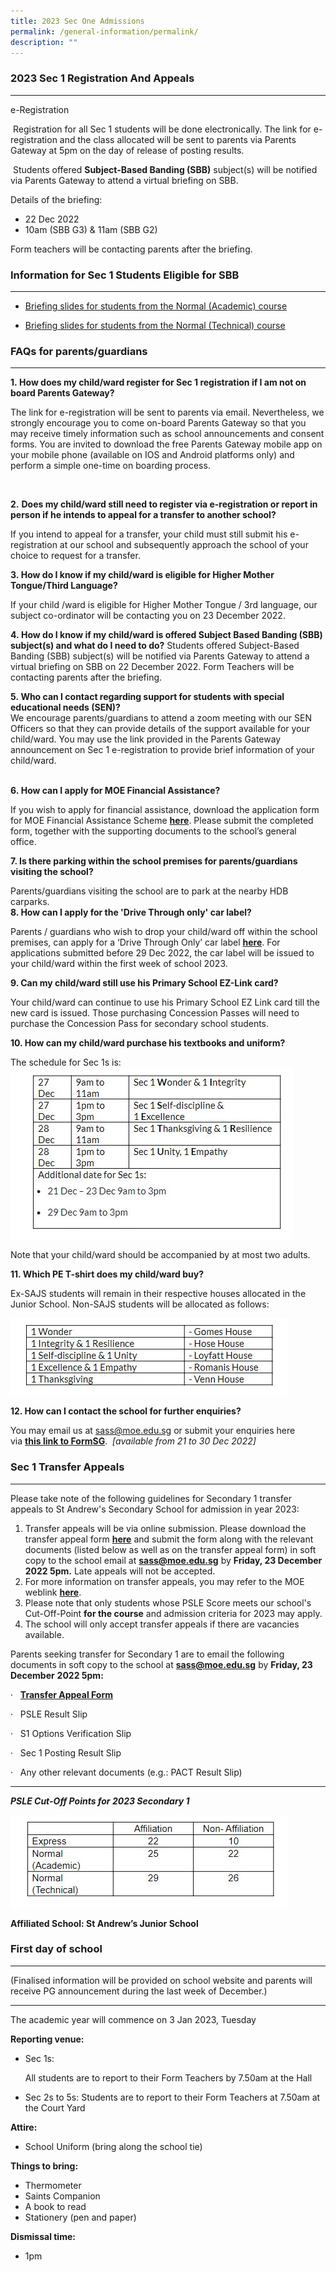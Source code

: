 ```yaml
---
title: 2023 Sec One Admissions
permalink: /general-information/permalink/
description: ""
---
```

### 2023 Sec 1 Registration And Appeals
-----------------------------------




e-Registration  

&nbsp;Registration for all Sec 1 students will be done electronically. The link for e-registration and the class allocated will be sent to parents via Parents Gateway at 5pm on the day of release of posting results.

&nbsp;Students offered&nbsp;**Subject-Based Banding (SBB)**&nbsp;subject(s) will be notified via Parents Gateway to attend a virtual briefing on SBB.

Details of the briefing:

*   22 Dec 2022
*   10am (SBB G3) &amp; 11am (SBB G2)&nbsp;

Form teachers will be contacting parents after the briefing.  
  

### Information for Sec 1 Students Eligible for SBB
-----------------------------------------------

*  [Briefing slides for students from the Normal (Academic) course](/files/Admission/2023%20Sec%201%20Registration%20-%20Briefing%20only%20to%20SBB%20Eligible%20Students%20NA.pdf)

*  [Briefing slides for students from the Normal (Technical) course](/files/Admission/2023%20Sec%201%20Registration%20-%20Briefing%20only%20to%20SBB%20Eligible%20Students%20NT.pdf)
      
    

### FAQs for parents/guardians
--------------------------

**1.&nbsp;How does my child/ward register for Sec 1 registration if I am not on board Parents Gateway?**

The link for e-registration will be sent to parents via email. Nevertheless, we strongly encourage you to come on-board Parents Gateway so that you may receive timely information such as school announcements and consent forms. You are invited to download the free Parents Gateway mobile app on your mobile phone (available on IOS and Android platforms only) and perform a simple one-time on boarding process.

&nbsp;

**2.**&nbsp;**Does my child/ward still need to register via e-registration or report in person if he intends to appeal for a transfer to another school?**

If you intend to appeal for a transfer, your child must still submit his e-registration at our school and subsequently approach the school of your choice to request for a transfer.&nbsp;

  
**3.&nbsp;How do I know if my child/ward is eligible for Higher Mother Tongue/Third Language?**

If your child /ward is eligible for Higher Mother Tongue / 3rd&nbsp;language, our subject co-ordinator will be contacting you on 23 December 2022.&nbsp;  
  
**4.&nbsp;How do I know if my child/ward is offered Subject Based Banding (SBB) subject(s) and what do I need to do?**
Students offered Subject-Based Banding (SBB) subject(s) will be notified via Parents Gateway to attend a virtual briefing on SBB on 22 December 2022. Form Teachers will be contacting parents after the briefing.&nbsp;  
  
**5.&nbsp;Who can I contact regarding support for students with special educational needs (SEN)?**  
We encourage parents/guardians to attend a zoom meeting with our SEN Officers so that they can provide details of the support available for your child/ward. You may use the link provided in the Parents Gateway announcement on Sec 1 e-registration to provide brief information of your child/ward.&nbsp;

&nbsp;  
**6.&nbsp;How can I apply for MOE Financial Assistance?**

If you wish to apply for financial assistance, download the application form for MOE Financial Assistance Scheme&nbsp;[**here**](https://www.moe.gov.sg/financial-matters/financial-assistance).&nbsp;Please submit the completed form, together with the supporting documents to the school’s general office.&nbsp; 

**7\. Is there parking within the school premises for parents/guardians visiting the school?**

Parents/guardians visiting the school are to park at the nearby HDB carparks.  
**8\. How can I apply for the 'Drive Through only' car label?**&nbsp;

[](https://form.gov.sg/619c4f7c4c2ca400121649e8)

Parents / guardians who wish to drop your child/ward off within the school premises, can apply for a ‘Drive Through Only’ car label&nbsp;[**here**](https://go.gov.sg/2023sasscarlabel).&nbsp;For applications submitted before 29 Dec 2022, the car label will be issued to your child/ward within the first week of school 2023.&nbsp; &nbsp;&nbsp;

  

**9\. Can my child/ward still use his Primary School EZ-Link card?**

Your child/ward can continue to use his Primary School EZ Link card till the new card is issued. Those purchasing Concession Passes will need to purchase the Concession Pass for secondary school students.&nbsp;

**10\. How can my child/ward purchase his textbooks and uniform?**

The schedule for Sec 1s is:  
![](/images/Admission/Admission%202023/schedule.jpg)


Note that your child/ward should be accompanied by at most two adults.

  

**11\. Which PE T-shirt does my child/ward buy?**

Ex-SAJS students will remain in their respective houses allocated in the Junior School. Non-SAJS students will be allocated as follows:

![](/images/Admission/Admission%202023/PEshirt.jpg)

**12\. How can I contact the school for further enquiries?**

You may email us at&nbsp;[sass@moe.edu.sg](mailto:sass@moe.edu.sg)&nbsp;or submit your enquiries here via&nbsp;[**this link to FormSG**](https://go.gov.sg/sass2023sec1enquiry).&nbsp;&nbsp;_\[available from 21 to 30 Dec 2022\]_

  

### Sec 1 Transfer Appeals
----------------------

  

Please take note of the following guidelines for Secondary 1 transfer appeals to St Andrew's Secondary School for admission in year 2023:

1.  Transfer appeals will be via online submission. Please download the transfer appeal form&nbsp;[**here**](https://standrewssec.moe.edu.sg/qql/slot/u904/Sec%201%20Appeal%20Form%202023.docx)&nbsp;and submit the&nbsp;form&nbsp;along with the relevant documents (listed below as well as on the transfer appeal form) in soft copy to the school email at&nbsp;**sass@moe.edu.sg**&nbsp;by&nbsp;**Friday, 23 December 2022 5pm.**&nbsp;Late appeals will not be accepted.
2.  For more information on transfer appeals, you may refer to the MOE weblink&nbsp;[**here**](https://www.moe.gov.sg/secondary/s1-posting/results/appeal-for-school-transfer).&nbsp;
3.  Please note that only students whose PSLE Score meets our school's Cut-Off-Point&nbsp;**for the course**&nbsp;and admission criteria for 2023 may apply.
4.  The school will only accept transfer appeals if there are vacancies available.

Parents seeking transfer for Secondary 1 are to email the following documents in soft copy to the school at&nbsp;**sass@moe.edu.sg**&nbsp;by&nbsp;**Friday, 23 December**&nbsp;**2022 5pm:**&nbsp;

·&nbsp; &nbsp;**[Transfer Appeal Form](https://standrewssec.moe.edu.sg/qql/slot/u904/Sec%201%20Appeal%20Form%202023.docx)**&nbsp;

·&nbsp;&nbsp;&nbsp;PSLE Result Slip

·&nbsp;&nbsp;&nbsp;S1 Options Verification Slip

·&nbsp;&nbsp;&nbsp;Sec 1 Posting Result Slip

·&nbsp;&nbsp;&nbsp;Any other relevant documents (e.g.: PACT Result Slip)

* * *

  

***PSLE Cut-Off Points for 2023 Secondary 1***

 ![](/images/Admission/Admission%202023/PSLECutoff.jpg)
  
**Affiliated School: St Andrew’s Junior School**  

  

### First day of school
-------------------

(Finalised information will be provided on school website and parents will receive PG announcement during the last week of December.)  

* * *

  
The academic year will commence on 3 Jan 2023, Tuesday  
  
**Reporting venue:**

*   Sec 1s:&nbsp;
    
    All students are to report to their Form Teachers by 7.50am at the Hall
*   Sec 2s to 5s:&nbsp;Students are to report to their Form Teachers at 7.50am at the Court Yard

**Attire:**

*   School Uniform (bring along the school tie)

**Things to bring:**

*   Thermometer
*   Saints Companion
*   A book to read
*   Stationery (pen and paper)

**Dismissal time:**

*   1pm